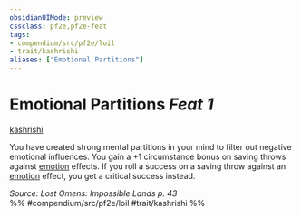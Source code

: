 ```yaml
---
obsidianUIMode: preview
cssclass: pf2e,pf2e-feat
tags:
- compendium/src/pf2e/loil
- trait/kashrishi
aliases: ["Emotional Partitions"]
---
```

# Emotional Partitions  *Feat 1*  
[kashrishi](rules/traits/kashrishi-loil.md "Kashrishi Ancestry & Heritage Trait")  


You have created strong mental partitions in your mind to filter out negative emotional influences. You gain a +1 circumstance bonus on saving throws against [emotion](rules/traits/emotion.md "Emotion Effect Trait") effects. If you roll a success on a saving throw against an [emotion](rules/traits/emotion.md "Emotion Effect Trait") effect, you get a critical success instead.

*Source: Lost Omens: Impossible Lands p. 43*  
%% #compendium/src/pf2e/loil #trait/kashrishi %%